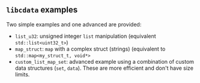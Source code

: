 `libcdata` examples
-------------------

Two simple examples and one advanced are provided:

* `list_u32`: unsigned integer `list` manipulation (equivalent `std::list<uint32_t>`)
* `map_struct`: `map` with a complex struct (strings) (equivalent to `std::map<my_struct_t, void*>`
* `custom_list_map_set`: advanced example using a combination of custom data structures (`set`, `data`). These are more efficient and don't have size limits.
